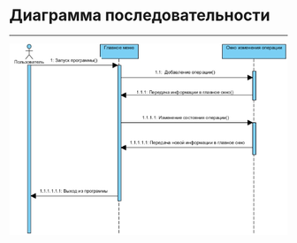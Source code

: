 # Диаграмма последовательности
---

![Диаграмма последовательности](https://github.com/Moistra/CashBox/blob/master/docs/Diagrams/SeqDiagram.jpg)
